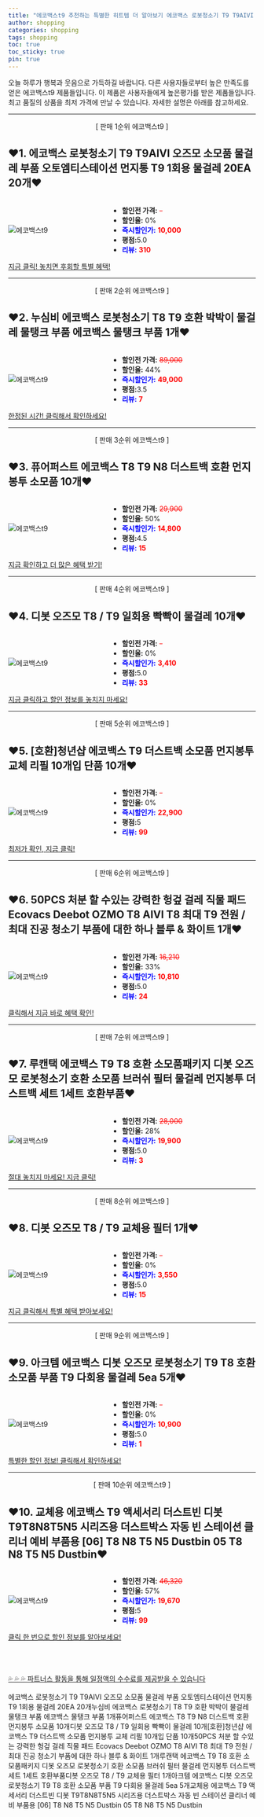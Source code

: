 ```yaml
---
title: "에코백스t9 추천하는 특별한 히트템 더 알아보기 에코백스 로봇청소기 T9 T9AIVI 오즈모"
author: shopping
categories: shopping
tags: shopping
toc: true
toc_sticky: true
pin: true
---
```

오늘 하루가 행복과 웃음으로 가득하길 바랍니다. 다른 사용자들로부터 높은 만족도를 얻은 에코백스t9 제품들입니다. 이 제품은 사용자들에게 높은평가를 받은 제품들입니다. 최고 품질의 상품을 최저 가격에 만날 수 있습니다. 자세한 설명은 아래를 참고하세요.

---
<p class="toplist" style="margin: 0 auto; display: block; width: fit-content;">[ 판매 1순위 에코백스t9 ]</p>

<h2><strong>❤️1. 에코백스 로봇청소기 T9 T9AIVI 오즈모 소모품 물걸레 부품 오토엠티스테이션 먼지통 T9 1회용 물걸레 20EA 20개❤️</strong></h2>

<div style="display: flex; align-items: center;">
    <div style="flex: 0.4;">
        <img src="https://thumbnail7.coupangcdn.com/thumbnails/remote/230x230ex/image/vendor_inventory/4975/c7a8f1fba550a909a415b75724964ccfad5b152c9551761f8e4d775ec6b4.jpg" alt="에코백스t9" style="max-width: 100%;">
    </div>
    <div style="flex: 0.6; margin-left: 10px;">
        <ul>
            <li><strong>할인전 가격:</strong> <del style="color: red;">-</del></li>
            <li><strong>할인율:</strong> 0%</li>
            <li><span style='color:blue'><strong>즉시할인가:</strong></span> <span style='color:red'><strong>10,000</strong></span></li>
            <li><strong>평점:</strong>5.0</li>
            <li><span style='color:blue'><strong>리뷰:</strong></span> <span style='color:red'><strong>310</strong></span></li>
        </ul>
    </div>
</div>
<div class="center">
    <a href="https://William4Davisa.github.io?lptag=AF9450613&subid=githubio&pageKey=5821729512&traceid=V0-153&itemId=10049010363&vendorItemId=77331913857" class="myButton">
        지금 클릭! 놓치면 후회할 특별 혜택!
    </a>
</div>


---
<p class="toplist" style="margin: 0 auto; display: block; width: fit-content;">[ 판매 2순위 에코백스t9 ]</p>

<h2><strong>❤️2. 누심비 에코백스 로봇청소기 T8 T9 호환 박박이 물걸레 물탱크 부품 에코백스 물탱크 부품 1개❤️</strong></h2>

<div style="display: flex; align-items: center;">
    <div style="flex: 0.4;">
        <img src="https://thumbnail9.coupangcdn.com/thumbnails/remote/230x230ex/image/vendor_inventory/5ffc/8896f1c832c494ad7628a008aa834878ac1bdd99d67d99f47e525c5a1d98.jpg" alt="에코백스t9" style="max-width: 100%;">
    </div>
    <div style="flex: 0.6; margin-left: 10px;">
        <ul>
            <li><strong>할인전 가격:</strong> <del style="color: red;">89,000</del></li>
            <li><strong>할인율:</strong> 44%</li>
            <li><span style='color:blue'><strong>즉시할인가:</strong></span> <span style='color:red'><strong>49,000</strong></span></li>
            <li><strong>평점:</strong>3.5</li>
            <li><span style='color:blue'><strong>리뷰:</strong></span> <span style='color:red'><strong>7</strong></span></li>
        </ul>
    </div>
</div>
<div class="center">
    <a href="https://William4Davisa.github.io?lptag=AF9450613&subid=githubio&pageKey=6970695279&traceid=V0-153&itemId=19154670076&vendorItemId=86273524176" class="myButton">
        한정된 시간! 클릭해서 확인하세요!
    </a>
</div>


---
<p class="toplist" style="margin: 0 auto; display: block; width: fit-content;">[ 판매 3순위 에코백스t9 ]</p>

<h2><strong>❤️3. 퓨어퍼스트 에코백스 T8 T9 N8 더스트백 호환 먼지봉투 소모품 10개❤️</strong></h2>

<div style="display: flex; align-items: center;">
    <div style="flex: 0.4;">
        <img src="https://thumbnail8.coupangcdn.com/thumbnails/remote/230x230ex/image/vendor_inventory/aa81/a8709492bacc5a573f21c0b55b1ebf0e4bd86156f20056ff4089d0256d7f.png" alt="에코백스t9" style="max-width: 100%;">
    </div>
    <div style="flex: 0.6; margin-left: 10px;">
        <ul>
            <li><strong>할인전 가격:</strong> <del style="color: red;">29,900</del></li>
            <li><strong>할인율:</strong> 50%</li>
            <li><span style='color:blue'><strong>즉시할인가:</strong></span> <span style='color:red'><strong>14,800</strong></span></li>
            <li><strong>평점:</strong>4.5</li>
            <li><span style='color:blue'><strong>리뷰:</strong></span> <span style='color:red'><strong>15</strong></span></li>
        </ul>
    </div>
</div>
<div class="center">
    <a href="https://William4Davisa.github.io?lptag=AF9450613&subid=githubio&pageKey=7675882829&traceid=V0-153&itemId=20489523728&vendorItemId=87568162801" class="myButton">
        지금 확인하고 더 많은 혜택 받기!
    </a>
</div>


---
<p class="toplist" style="margin: 0 auto; display: block; width: fit-content;">[ 판매 4순위 에코백스t9 ]</p>

<h2><strong>❤️4. 디봇 오즈모 T8 / T9 일회용 빡빡이 물걸레 10개❤️</strong></h2>

<div style="display: flex; align-items: center;">
    <div style="flex: 0.4;">
        <img src="https://thumbnail8.coupangcdn.com/thumbnails/remote/230x230ex/image/retail/images/2021/12/29/17/5/9799ebd5-a29d-459e-9451-073a0c9400fc.jpg" alt="에코백스t9" style="max-width: 100%;">
    </div>
    <div style="flex: 0.6; margin-left: 10px;">
        <ul>
            <li><strong>할인전 가격:</strong> <del style="color: red;">-</del></li>
            <li><strong>할인율:</strong> 0%</li>
            <li><span style='color:blue'><strong>즉시할인가:</strong></span> <span style='color:red'><strong>3,410</strong></span></li>
            <li><strong>평점:</strong>5.0</li>
            <li><span style='color:blue'><strong>리뷰:</strong></span> <span style='color:red'><strong>33</strong></span></li>
        </ul>
    </div>
</div>
<div class="center">
    <a href="https://William4Davisa.github.io?lptag=AF9450613&subid=githubio&pageKey=6260589152&traceid=V0-153&itemId=12744779778&vendorItemId=80011124561" class="myButton">
        지금 클릭하고 할인 정보를 놓치지 마세요!
    </a>
</div>


---
<p class="toplist" style="margin: 0 auto; display: block; width: fit-content;">[ 판매 5순위 에코백스t9 ]</p>

<h2><strong>❤️5. [호환]청년샵 에코백스 T9 더스트백 소모품 먼지봉투 교체 리필 10개입 단품 10개❤️</strong></h2>

<div style="display: flex; align-items: center;">
    <div style="flex: 0.4;">
        <img src="https://thumbnail9.coupangcdn.com/thumbnails/remote/230x230ex/image/vendor_inventory/5fd3/5b1a034dbe31c199113e0214ab48cca4e2d96bacc93ee042c456dc98703e.jpg" alt="에코백스t9" style="max-width: 100%;">
    </div>
    <div style="flex: 0.6; margin-left: 10px;">
        <ul>
            <li><strong>할인전 가격:</strong> <del style="color: red;">-</del></li>
            <li><strong>할인율:</strong> 0%</li>
            <li><span style='color:blue'><strong>즉시할인가:</strong></span> <span style='color:red'><strong>22,900</strong></span></li>
            <li><strong>평점:</strong>5</li>
            <li><span style='color:blue'><strong>리뷰:</strong></span> <span style='color:red'><strong>99</strong></span></li>
        </ul>
    </div>
</div>
<div class="center">
    <a href="https://William4Davisa.github.io?lptag=AF9450613&subid=githubio&pageKey=8201784050&traceid=V0-153&itemId=23513757491&vendorItemId=90542038317" class="myButton">
        최저가 확인, 지금 클릭!
    </a>
</div>


---
<p class="toplist" style="margin: 0 auto; display: block; width: fit-content;">[ 판매 6순위 에코백스t9 ]</p>

<h2><strong>❤️6. 50PCS 처분 할 수있는 강력한 헝겊 걸레 직물 패드 Ecovacs Deebot OZMO T8 AIVI T8 최대 T9 전원 / 최대 진공 청소기 부품에 대한 하나 블루 & 화이트 1개❤️</strong></h2>

<div style="display: flex; align-items: center;">
    <div style="flex: 0.4;">
        <img src="https://thumbnail10.coupangcdn.com/thumbnails/remote/230x230ex/image/vendor_inventory/939c/e55ae12a62b0d14afc855fcedd431a35c14efc834f6af2d6dcf480a19eb4.jpg" alt="에코백스t9" style="max-width: 100%;">
    </div>
    <div style="flex: 0.6; margin-left: 10px;">
        <ul>
            <li><strong>할인전 가격:</strong> <del style="color: red;">16,210</del></li>
            <li><strong>할인율:</strong> 33%</li>
            <li><span style='color:blue'><strong>즉시할인가:</strong></span> <span style='color:red'><strong>10,810</strong></span></li>
            <li><strong>평점:</strong>5.0</li>
            <li><span style='color:blue'><strong>리뷰:</strong></span> <span style='color:red'><strong>24</strong></span></li>
        </ul>
    </div>
</div>
<div class="center">
    <a href="https://William4Davisa.github.io?lptag=AF9450613&subid=githubio&pageKey=6018044875&traceid=V0-153&itemId=10936098513&vendorItemId=79953417469" class="myButton">
        클릭해서 지금 바로 혜택 확인!
    </a>
</div>


---
<p class="toplist" style="margin: 0 auto; display: block; width: fit-content;">[ 판매 7순위 에코백스t9 ]</p>

<h2><strong>❤️7. 루캔택 에코백스 T9 T8 호환 소모품패키지 디봇 오즈모 로봇청소기 호환 소모품 브러쉬 필터 물걸레 먼지봉투 더스트백 세트 1세트 호환부품❤️</strong></h2>

<div style="display: flex; align-items: center;">
    <div style="flex: 0.4;">
        <img src="https://thumbnail10.coupangcdn.com/thumbnails/remote/230x230ex/image/vendor_inventory/6072/d3abb2f1bc675f4b0823f675611ad0a8387cbb65875ac0556127719b2976.jpg" alt="에코백스t9" style="max-width: 100%;">
    </div>
    <div style="flex: 0.6; margin-left: 10px;">
        <ul>
            <li><strong>할인전 가격:</strong> <del style="color: red;">28,000</del></li>
            <li><strong>할인율:</strong> 28%</li>
            <li><span style='color:blue'><strong>즉시할인가:</strong></span> <span style='color:red'><strong>19,900</strong></span></li>
            <li><strong>평점:</strong>5.0</li>
            <li><span style='color:blue'><strong>리뷰:</strong></span> <span style='color:red'><strong>3</strong></span></li>
        </ul>
    </div>
</div>
<div class="center">
    <a href="https://William4Davisa.github.io?lptag=AF9450613&subid=githubio&pageKey=7839771449&traceid=V0-153&itemId=21339152993&vendorItemId=88397472070" class="myButton">
        절대 놓치지 마세요! 지금 클릭!
    </a>
</div>


---
<p class="toplist" style="margin: 0 auto; display: block; width: fit-content;">[ 판매 8순위 에코백스t9 ]</p>

<h2><strong>❤️8. 디봇 오즈모 T8 / T9 교체용 필터 1개❤️</strong></h2>

<div style="display: flex; align-items: center;">
    <div style="flex: 0.4;">
        <img src="https://thumbnail7.coupangcdn.com/thumbnails/remote/230x230ex/image/retail/images/2021/12/29/17/6/8c745fdf-2ada-42b1-83ef-0dcac182ec1a.jpg" alt="에코백스t9" style="max-width: 100%;">
    </div>
    <div style="flex: 0.6; margin-left: 10px;">
        <ul>
            <li><strong>할인전 가격:</strong> <del style="color: red;">-</del></li>
            <li><strong>할인율:</strong> 0%</li>
            <li><span style='color:blue'><strong>즉시할인가:</strong></span> <span style='color:red'><strong>3,550</strong></span></li>
            <li><strong>평점:</strong>5.0</li>
            <li><span style='color:blue'><strong>리뷰:</strong></span> <span style='color:red'><strong>15</strong></span></li>
        </ul>
    </div>
</div>
<div class="center">
    <a href="https://William4Davisa.github.io?lptag=AF9450613&subid=githubio&pageKey=6260589167&traceid=V0-153&itemId=12744779884&vendorItemId=80011124683" class="myButton">
        지금 클릭해서 특별 혜택 받아보세요!
    </a>
</div>


---
<p class="toplist" style="margin: 0 auto; display: block; width: fit-content;">[ 판매 9순위 에코백스t9 ]</p>

<h2><strong>❤️9. 아크템 에코백스 디봇 오즈모 로봇청소기 T9 T8 호환 소모품 부품 T9 다회용 물걸레 5ea 5개❤️</strong></h2>

<div style="display: flex; align-items: center;">
    <div style="flex: 0.4;">
        <img src="https://thumbnail10.coupangcdn.com/thumbnails/remote/230x230ex/image/vendor_inventory/3c82/59ae02f4a64948f91fcd1af81d8c4c2fff1e57ac5752f456c85e4efb0d42.jpg" alt="에코백스t9" style="max-width: 100%;">
    </div>
    <div style="flex: 0.6; margin-left: 10px;">
        <ul>
            <li><strong>할인전 가격:</strong> <del style="color: red;">-</del></li>
            <li><strong>할인율:</strong> 0%</li>
            <li><span style='color:blue'><strong>즉시할인가:</strong></span> <span style='color:red'><strong>10,900</strong></span></li>
            <li><strong>평점:</strong>5.0</li>
            <li><span style='color:blue'><strong>리뷰:</strong></span> <span style='color:red'><strong>1</strong></span></li>
        </ul>
    </div>
</div>
<div class="center">
    <a href="https://William4Davisa.github.io?lptag=AF9450613&subid=githubio&pageKey=7650042173&traceid=V0-153&itemId=20352392253&vendorItemId=87426745008" class="myButton">
        특별한 할인 정보! 클릭해서 확인하세요!
    </a>
</div>


---
<p class="toplist" style="margin: 0 auto; display: block; width: fit-content;">[ 판매 10순위 에코백스t9 ]</p>

<h2><strong>❤️10. 교체용 에코백스 T9 액세서리 더스트빈 디봇 T9T8N8T5N5 시리즈용 더스트박스 자동 빈 스테이션 클리너 예비 부품용 [06] T8 N8 T5 N5 Dustbin 05 T8 N8 T5 N5 Dustbin❤️</strong></h2>

<div style="display: flex; align-items: center;">
    <div style="flex: 0.4;">
        <img src="https://thumbnail9.coupangcdn.com/thumbnails/remote/230x230ex/image/vendor_inventory/5a66/935d7a3f26b0051e98453352b5dfc2fba47745751191e772df7cb3defb81.jpg" alt="에코백스t9" style="max-width: 100%;">
    </div>
    <div style="flex: 0.6; margin-left: 10px;">
        <ul>
            <li><strong>할인전 가격:</strong> <del style="color: red;">46,320</del></li>
            <li><strong>할인율:</strong> 57%</li>
            <li><span style='color:blue'><strong>즉시할인가:</strong></span> <span style='color:red'><strong>19,670</strong></span></li>
            <li><strong>평점:</strong>5</li>
            <li><span style='color:blue'><strong>리뷰:</strong></span> <span style='color:red'><strong>99</strong></span></li>
        </ul>
    </div>
</div>
<div class="center">
    <a href="https://William4Davisa.github.io?lptag=AF9450613&subid=githubio&pageKey=7193182041&traceid=V0-153&itemId=18166248624&vendorItemId=89439605684" class="myButton">
        클릭 한 번으로 할인 정보를 알아보세요!
    </a>
</div>

<br><br><br>[💦 💦 💦 파트너스 활동을 통해 일정액의 수수료를 제공받을 수 있습니다](https://link.coupang.com/a/bcpT2c)<br><br>에코백스 로봇청소기 T9 T9AIVI 오즈모 소모품 물걸레 부품 오토엠티스테이션 먼지통 T9 1회용 물걸레 20EA 20개누심비 에코백스 로봇청소기 T8 T9 호환 박박이 물걸레 물탱크 부품 에코백스 물탱크 부품 1개퓨어퍼스트 에코백스 T8 T9 N8 더스트백 호환 먼지봉투 소모품 10개디봇 오즈모 T8 / T9 일회용 빡빡이 물걸레 10개[호환]청년샵 에코백스 T9 더스트백 소모품 먼지봉투 교체 리필 10개입 단품 10개50PCS 처분 할 수있는 강력한 헝겊 걸레 직물 패드 Ecovacs Deebot OZMO T8 AIVI T8 최대 T9 전원 / 최대 진공 청소기 부품에 대한 하나 블루 & 화이트 1개루캔택 에코백스 T9 T8 호환 소모품패키지 디봇 오즈모 로봇청소기 호환 소모품 브러쉬 필터 물걸레 먼지봉투 더스트백 세트 1세트 호환부품디봇 오즈모 T8 / T9 교체용 필터 1개아크템 에코백스 디봇 오즈모 로봇청소기 T9 T8 호환 소모품 부품 T9 다회용 물걸레 5ea 5개교체용 에코백스 T9 액세서리 더스트빈 디봇 T9T8N8T5N5 시리즈용 더스트박스 자동 빈 스테이션 클리너 예비 부품용 [06] T8 N8 T5 N5 Dustbin 05 T8 N8 T5 N5 Dustbin